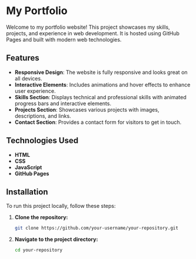 # My Portfolio

Welcome to my portfolio website! This project showcases my skills, projects, and experience in web development. It is hosted using GitHub Pages and built with modern web technologies.

## Features

- **Responsive Design**: The website is fully responsive and looks great on all devices.
- **Interactive Elements**: Includes animations and hover effects to enhance user experience.
- **Skills Section**: Displays technical and professional skills with animated progress bars and interactive elements.
- **Projects Section**: Showcases various projects with images, descriptions, and links.
- **Contact Section**: Provides a contact form for visitors to get in touch.

## Technologies Used

- **HTML**
- **CSS**
- **JavaScript**
- **GitHub Pages**

## Installation

To run this project locally, follow these steps:

1. **Clone the repository:**

   ```bash
   git clone https://github.com/your-username/your-repository.git


2. **Navigate to the project directory:**

   ```bash
   cd your-repository